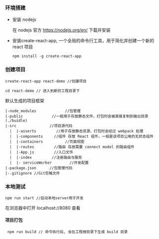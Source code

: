 ### 环境搭建

- 安装 nodejs

	在 nodejs 官方 https://nodejs.org/en/ 下载并安装

- 安装create-react-app,  一个全局的命令行工具，用于简化并创建一个新的 react 项目
  ```
  npm install -g create-react-app
  ```

### 创建项目

```
create-react-app react-demo //创建项目

cd react-demo // 进入到新的工程目录下
```

默认生成的项目框架

```
|-node_modules             //包管理
|-public             //一般用于存放静态文件，打包时会被直接复制到输出目录(./buidle)
|-src               //项目源代码
  |  |-asserts         //用于存放静态资源，打包时会经过 webpack 处理
  |  |-components     //组件 存放 React 组件，一般是该项目公用的无状态组件
  |  |-containers          //页面视图
  |  |-routes         //路由 存放需要 connect model 的路由组件
  |  |-App.js         //入口文件
  |  |-index         //注册路由与服务
  |  |- serviceWorker        //开发配置
|-package.json      //包管理代码
|-.gitignore //Git忽略文件
```

### 本地测试

```
npm run start //启动本地server用于开发
```

在浏览器中打开 localhost://8080 查看

#### 项目打包

```
 npm run build // 命令执行后, 会在工程根目录下生成 build 目录
```

